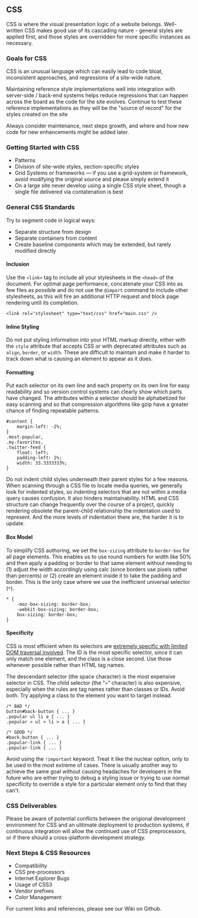 ## CSS

CSS is where the visual presentation logic of a website belongs. Well-written CSS makes good use of its cascading nature - general styles are applied first, and those styles are overridden for more specific instances as necessary.

### Goals for CSS

CSS is an unusual language which can easily lead to code bloat, inconsistent approaches, and regressions of a site-wide nature.

Maintaining reference style implementations well into integration with server-side / back-end systems helps reduce regressions that can happen across the board as the code for the site evolves. Continue to test these reference implementations as they will be the "source of record" for the styles created on the site

Always consider maintenance, next steps growth, and where and how new code for new enhancements might be added later.

### Getting Started with CSS

 - Patterns
 - Division of site-wide styles, section-specific styles
 - Grid Systems or frameworks — if you use a grid-system or framework, avoid modifying the original source and please simply extend it
 - On a large site never develop using a single CSS style sheet, though a single file delivered via contatenation is best

### General CSS Standards

Try to segment code in logical ways:

 - Separate structure from design
 - Separate containers from content
 - Create baseline components which may be extended, but rarely modified directly

#### Inclusion

Use the `<link>` tag to include all your stylesheets in the `<head>` of the document. For optimal page performance, concatenate your CSS into as few files as possible and do not use the `@import` command to include other stylesheets, as this will fire an additional HTTP request and block page rendering until its completion.

```
<link rel="stylesheet" type="text/css" href="main.css" />
```

#### Inline Styling

Do not put styling information into your HTML markup directly, either with the `style` attribute that accepts CSS or with deprecated attributes such as `align`, `border`, or `width`. These are difficult to maintain and make it harder to track down what is causing an element to appear as it does.

#### Formatting

Put each selector on its own line and each property on its own line for easy readability and so version control systems can clearly show which parts have changed. The attributes within a selector should be alphabetized for easy scanning and so that compression algorithms like gzip have a greater chance of finding repeatable patterns.

```
#content {
    margin-left: -2%;
}
.most-popular,
.my-favorites,
.twitter-feed {
    float: left;
    padding-left: 2%;
    width: 33.3333333%;
}
```

Do not indent child styles underneath their parent styles for a few reasons. When scanning through a CSS file to locate media queries, we generally look for indented styles, so indenting selectors that are not within a media query causes confusion. It also hinders maintainability. HTML and CSS structure can change frequently over the course of a project, quickly rendering obsolete the parent-child relationship the indentation used to represent. And the more levels of indentation there are, the harder it is to update.

#### Box Model

To simplify CSS authoring, we set the `box-sizing` attribute to `border-box` for all page elements. This enables us to use round numbers for width like 50% and then apply a padding or border to that same element without needing to (1) adjust the width accordingly using calc (since borders use pixels rather than percents) or (2) create an element inside it to take the padding and border. This is the only case where we use the inefficient universal selector (`*`).

```
* {
    -moz-box-sizing: border-box;
    -webkit-box-sizing: border-box;
    box-sizing: border-box;
}
```

#### Specificity

CSS is most efficient when its selectors are [extremely specific with limited DOM traversal involved](https://developer.mozilla.org/en-US/docs/Web/Guide/CSS/Writing_efficient_CSS). The ID is the most specific selector, since it can only match one element, and the class is a close second. Use those whenever possible rather than HTML tag names.

The descendant selector (the space character) is the most expensive selector in CSS. The child selector (the &quot;`>`&quot; character) is also expensive, especially when the rules are tag names rather than classes or IDs. Avoid both. Try applying a class to the element you want to target instead.

```
/* BAD */
button#back-button { ... }
.popular ul li a { ... }
.popular > ul > li > a { ... }

/* GOOD */
#back-button { ... }
.popular-link { ... }
.popular-link { ... }
```

Avoid using the `!important` keyword. Treat it like the nuclear option, only to be used in the most extreme of cases. There is usually another way to achieve the same goal without causing headaches for developers in the future who are either trying to debug a styling issue or trying to use normal specificity to override a style for a particular element only to find that they can't.

### CSS Deliverables

Please be aware of potential conflicts between the origional development environment for CSS and an ulitimate deployment to production systems, if continuous integration will allow the continued use of CSS preprocessors, or if there should a cross-platform development strategy.

### Next Steps &amp; CSS Resources

 - Compatibility
 - CSS pre-processors
 - Internet Explorer Bugs
 - Usage of CSS3
 - Vendor prefixes
 - Color Management

For current links and references, please see our Wiki on Github.
